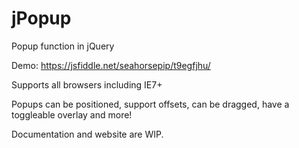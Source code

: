 # jPopup
Popup function in jQuery

Demo:
https://jsfiddle.net/seahorsepip/t9egfjhu/

Supports all browsers including IE7+

Popups can be positioned, support offsets, can be dragged, have a toggleable overlay and more!

Documentation and website are WIP.
